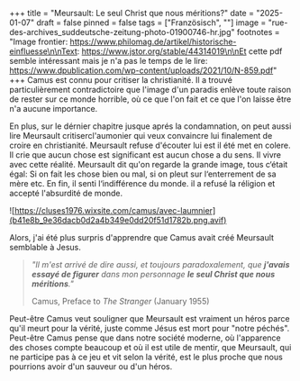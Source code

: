 +++
title = "Meursault: Le seul Christ que nous méritions?"
date = "2025-01-07"
draft = false
pinned = false
tags = ["Französisch", ""]
image = "rue-des-archives_suddeutsche-zeitung-photo-01900746-hr.jpg"
footnotes = "Image frontier: https://www.philomag.de/artikel/historische-einfluesse\n\nText: https://www.jstor.org/stable/44314019\n\nEt cette pdf semble intéressant mais je n'a pas le temps de le lire: https://www.dpublication.com/wp-content/uploads/2021/10/N-859.pdf"
+++
Camus est connu pour critiser la christianité. Il a trouvé particulièrement contradictoire que l'image d'un paradis enlève toute raison de rester sur ce monde horrible, où ce que l'on fait et ce que l'on laisse être n'a aucune importance.

En plus, sur le dérnier chapitre jusque aprés la condamnation, on peut aussi lire Meursault critisercl'aumonier qui veux convaincre lui finalement de croire en christianité. Meursault refuse d'écouter lui est il été met en colere. Il crie que aucun chose est significant est aucun chose a du sens. Il vivre avec cette réalité. Meursault dit qu'on regarde la grande image, tous c‘était égal: Si on fait les chose bien ou mal, si on pleut sur l‘enterrement de sa mère etc. En fin, il senti l‘indifférence du monde. il a refusé la réligion et accepté l'absurdité de monde.

![https://cluses1976.wixsite.com/camus/avec-laumnier](b41e8b_9e36dacb0d2a4b349e0dd20f51d1782b.png.avif)

Alors, j'ai été plus surpris d'apprendre que Camus avait créé Meursault semblable à Jesus.

> *"Il m'est arrivé de dire aussi, et toujours paradoxalement, que **j'avais essayé de figurer** dans mon personnage **le seul Christ que nous méritions**."*
>
> Camus, Preface to *The Stranger* (January 1955)

Peut-être Camus veut souligner que Meursault est vraiment un héros parce qu'il meurt pour la vérité, juste comme Jésus est mort pour "notre péchés". Peut-être Camus pense que dans notre société moderne, où l'apparence des choses compte beaucoup et où il est utile de mentir, que Meursault, qui ne participe pas à ce jeu et vit selon la vérité, est le plus proche que nous pourrions avoir d'un sauveur ou d'un héros.